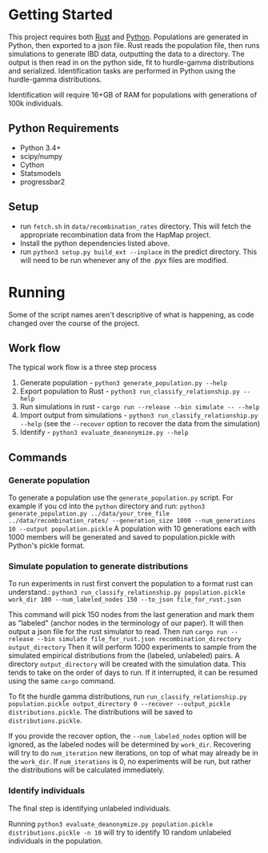 Getting Started
===============

This project requires both [Rust](https://www.rust-lang.org/) and [Python](https://www.python.org/). Populations are generated in Python, then exported to a json file. Rust reads the population file, then runs simulations to generate IBD data, outputting the data to a directory. The output is then read in on the python side, fit to hurdle-gamma distributions and serialized. Identification tasks are performed in Python using the hurdle-gamma distributions.

Identification will require 16+GB of RAM for populations with generations of 100k individuals.

Python Requirements
-----------

* Python 3.4+
* scipy/numpy
* Cython
* Statsmodels
* progressbar2



Setup
-----

* run `fetch.sh` in `data/recombination_rates` directory. This will
  fetch the appropriate recombination data from the HapMap project.
* Install the python dependencies listed above.
* run `python3 setup.py build_ext --inplace` in the predict
  directory. This will need to be run whenever any of the .pyx files
  are modified.

Running
=======

Some of the script names aren't descriptive of what is happening, as code changed over the course of the project.

Work flow
---------

The typical work flow is a three step process

1. Generate population - `python3 generate_population.py --help`
2. Export population to Rust - `python3 run_classify_relationship.py --help`
4. Run simulations in rust - `cargo run --release --bin simulate -- --help`
5. Import output from simulations - `python3 run_classify_relationship.py --help` (see the `--recover` option to recover the data from the simulation)
6. Identify - `python3 evaluate_deanonymize.py --help`

Commands
--------

### Generate population

To generate a population use the `generate_population.py` script. For
example if you cd into the `python` directory and run: `python3
generate_population.py ../data/your_tree_file ../data/recombination_rates/
--generation_size 1000 --num_generations 10 --output
population.pickle` A population with 10 generations each with 1000
members will be generated and saved to population.pickle with Python's
pickle format.


### Simulate population to generate distributions

To run experiments in rust first convert the population to a format rust can understand.: `python3
run_classify_relationship.py population.pickle work_dir 100
--num_labeled_nodes 150 --to_json file_for_rust.json`


This command will pick 150 nodes from the last generation and mark
them as "labeled" (anchor nodes in the terminology of our paper). 
It will then output a json file for the rust simulator to read.
Then run `cargo run --release --bin simulate file_for_rust.json recombination_directory output_directory`
Then it will perform 1000 experiments to sample
from the simulated empirical distributions from the (labeled,
unlabeled) pairs. A directory `output_directory` will be created with the simulation data. This tends to take on the order of days to run. If it interrupted, it can be resumed using the same `cargo` command.

To fit the hurdle gamma distributions, run `run_classify_relationship.py population.pickle output_directory 0
--recover --output_pickle distributions.pickle`. The distributions will be saved to `distributions.pickle`.

If you provide the recover option, the `--num_labeled_nodes` option will be ignored, as
the labeled nodes will be determined by `work_dir`. Recovering will
try to do `num_iteration` new iterations, on top of what may already
be in the `work_dir`. If `num_iterations` is 0, no experiments will be
run, but rather the distributions will be calculated immediately.


### Identify individuals

The final step is identifying unlabeled individuals.

Running `python3 evaluate_deanonymize.py population.pickle
distributions.pickle -n 10` will try to identify 10 random unlabeled
individuals in the population.
